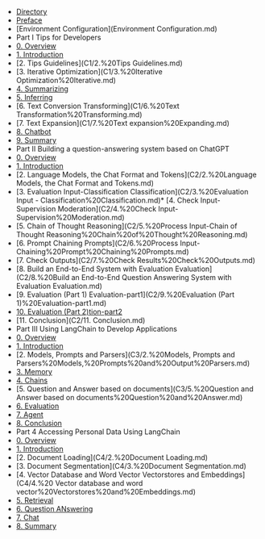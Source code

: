 * [Directory](README.md)
* [Preface](Preface.md)
* [Environment Configuration](Environment Configuration.md)
* Part I Tips for Developers
* [0. Overview](C1/readme.md)
* [1. Introduction](C1/1.%20Introduction.md)
* [2. Tips Guidelines](C1/2.%20Tips Guidelines.md)
* [3. Iterative Optimization](C1/3.%20Iterative Optimization%20Iterative.md)
* [4. Summarizing](C1/4.%20Summarizing.md)
* [5. Inferring](C1/5.%20Inferring.md)
* [6. Text Conversion Transforming](C1/6.%20Text Transformation%20Transforming.md)
* [7. Text Expansion](C1/7.%20Text expansion%20Expanding.md)
* [8. Chatbot](C1/8.%20Chatbot%20Chatbot.md)
* [9. Summary](C1/9.%20Summary.md)
* Part II Building a question-answering system based on ChatGPT
* [0. Overview](C2/readme.md)
* [1. Introduction](C2/1.%20Introduction.md)
* [2. Language Models, the Chat Format and Tokens](C2/2.%20Language Models, the Chat Format and Tokens.md)
* [3. Evaluation Input-Classification Classification](C2/3.%20Evaluation Input - Classification%20Classification.md)* [4. Check Input-Supervision Moderation](C2/4.%20Check Input-Supervision%20Moderation.md)
* [5. Chain of Thought Reasoning](C2/5.%20Process Input-Chain of Thought Reasoning%20Chain%20of%20Thought%20Reasoning.md)
* [6. Prompt Chaining Prompts](C2/6.%20Process Input-Chaining%20Prompt%20Chaining%20Prompts.md)
* [7. Check Outputs](C2/7.%20Check Results%20Check%20Outputs.md)
* [8. Build an End-to-End System with Evaluation Evaluation](C2/8.%20Build an End-to-End Question Answering System with Evaluation Evaluation.md)
* [9. Evaluation (Part 1) Evaluation-part1](C2/9.%20Evaluation (Part 1)%20Evaluation-part1.md)
* [10. Evaluation (Part 2)tion-part2](C2/10.%20Evaluation-part2.md)
* [11. Conclusion](C2/11. Conclusion.md)
* Part III Using LangChain to Develop Applications
* [0. Overview](C3/readme.md)
* [1. Introduction](C3/1.%20Introduction.md)
* [2. Models, Prompts and Parsers](C3/2.%20Models, Prompts and Parsers%20Models,%20Prompts%20and%20Output%20Parsers.md)
* [3. Memory](C3/3.%20Memory.md)
* [4. Chains](C3/4.%20Chains.md)
* [5. Question and Answer based on documents](C3/5.%20Question and Answer based on documents%20Question%20and%20Answer.md)
* [6. Evaluation](C3/6.%20Evaluation.md)
* [7. Agent](C3/7.%20Agent.md)
* [8. Conclusion](C3/8.%20Conclusion.md)
* Part 4 Accessing Personal Data Using LangChain
* [0. Overview](C4/readme.md)
* [1. Introduction](C4/1.%20Introduction.md)
* [2. Document Loading](C4/2.%20Document Loading.md)
* [3. Document Segmentation](C4/3.%20Document Segmentation.md)
* [4. Vector Database and Word Vector Vectorstores and Embeddings](C4/4.%20 Vector database and word vector%20Vectorstores%20and%20Embeddings.md)
* [5. Retrieval](C4/5.%20Retrieval.md)
* [6. Question ANswering](C4/6.%20Question%20Answering.md)
* [7. Chat](C4/7.%20Chat%20Chat.md)
* [8. Summary](C4/8.%20Summary.md)